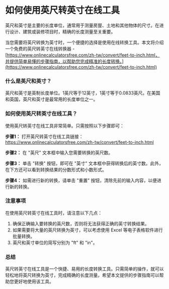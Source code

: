 如何使用英尺转英寸在线工具
=============

英尺和英寸是主要的长度单位，通常用于测量房屋、土地和其他物体的尺寸。在进行设计、建筑或装修项目时，精确的长度测量至关重要。

当您需要将英尺转换为英寸时，一个便捷的选择是使用在线转换工具。本文将介绍一个免费的英尺转英寸在线转换器 - [https://www.onlinecalculatorsfree.com/zh-tw/convert/feet-to-inch.html，并提供简单易懂的步骤指南，以帮助您完成精准的长度转换。](https://www.onlinecalculatorsfree.com/zh-tw/convert/feet-to-inch.html)

### 什么是英尺和英寸？

英尺和英寸是英制长度单位。1英尺等于12英寸，1英寸等于0.0833英尺。在美国和英国，英尺和英寸是最常用的长度单位之一。

### 如何使用英尺转英寸在线工具？

使用英尺转英寸在线工具非常简单。只需按照以下步骤即可：

**步骤1：** 打开英尺转英寸在线工具链接：<https://www.onlinecalculatorsfree.com/zh-tw/convert/feet-to-inch.html>

**步骤2：** 在 "英尺" 文本框中输入您需要转换的英尺数。

**步骤3：** 单击 "转换" 按钮，即可在 "英寸" 文本框中获得转换后的英寸数。此外，在下方还可以看到转换结果的分数形式和小数形式。

**步骤4：** 如需进行新的转换，请单击 "重置" 按钮，清除先前的输入内容，以便进行新的转换。

### 注意事项

在使用英尺转英寸在线工具时，请注意以下几点：

1. 确保正确输入要转换的英尺数，否则将无法获得正确的英寸转换结果。
2. 如果需要将大量的英尺转换为英寸，可以考虑使用 Excel 等电子表格软件进行批量转换。
3. 英尺和英寸单位的简写分别为 "ft" 和 "in"。

### 总结

英尺转英寸在线工具是一个快捷、易用的长度转换工具。只需简单的操作，就可以轻松地将英尺转换为英寸，完成精确的长度测量。希望本文提供的步骤指南可以帮助您更好地使用该工具。